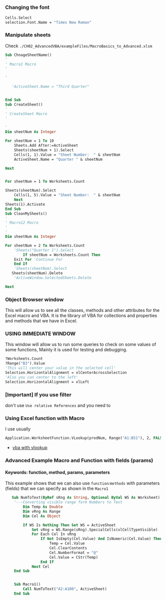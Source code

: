 
##


### Changing the font

```vb
Cells.Select
selection.Font.Name = "Times New Roman"

```


### Manipulate sheets
Check `./CH02_AdvancedVBA/exampleFiles/MacroBasics_to_Advanced.xlsm`

```vb
Sub ChnageSheetName()
'
' Macro1 Macro
'

'

   'ActiveSheet.Name = "Third Quarter"


End Sub
Sub CreateSheet()
'
' CreateSheet Macro
'

'
Dim sheetNum As Integer

For sheetNum = 1 To 10
    Sheets.Add After:=ActiveSheet
    Sheets(sheetNum + 1).Select
    Cells(1, 1).Value = "Sheet Number:  " & sheetNum
    ActiveSheet.Name = "Quarter " & sheetNum

Next


For sheetNum = 1 To Worksheets.Count

Sheets(sheetNum).Select
    Cells(1, 5).Value = "Sheet Number:  " & sheetNum
    Next
Sheets(1).Activate
End Sub
Sub CleanMySheets()
'
' Macro12 Macro
'
'
Dim sheetNum As Integer

For sheetNum = 2 To Worksheets.Count
    'Sheets("Quarter 1").Select
        If sheetNum = Worksheets.Count Then
    Exit For 'Continue For
    End If
    'Sheets(sheetNum).Select
   Sheets(sheetNum).Delete
    'ActiveWindow.SelectedSheets.Delete

Next


```
### Object Browser window
This will allow us to see all the classes, methods and other attributes for the
Excel macro and VBA. It is the library of VBA for collections and properties
and methods that we have in Excel.

### USING IMMEDIATE WINDOW
This window will allow us to run some queries to check on some values of some
functions, Mainly it is used for testing and debugging.

```vb
?Worksheets.Count
?Range("B3").Value
'This will center your value in the selected cell'
Selection.HorizontalAlignment = xlCenterAcrossSelection
'Also you can center to the left'
Selection.HorizontalAlignment = xlLeft

```



### [Important] If you use filter
don't use `Use relative References` and you need to

### Using Excel function with Macro
I use usually
```vb
Application.WorksheetFunction.VLookup(prodNum, Range("A1:B51"), 2, FALSE)
```
- [vba with vlookup](https://spreadsheeto.com/vba-vlookup/)

### Advanced Example Macro and Function with fields (params)
#### Keywords: function, method, params, parameters
This example shows that we can also use `function`:`methods` with parameters (fields) that we can specify as shown in the `Macro1`

```vb
   Sub NumToText(ByRef sRng As String, Optional ByVal WS As Worksheet)
    '---Converting visible range form Numbers to Text
        Dim Temp As Double
        Dim vRng As Range
        Dim Cel As Object

        If WS Is Nothing Then Set WS = ActiveSheet
            Set vRng = WS.Range(sRng).SpecialCells(xlCellTypeVisible)
            For Each Cel In vRng
                If Not IsEmpty(Cel.Value) And IsNumeric(Cel.Value) Then
                    Temp = Cel.Value
                    Cel.ClearContents
                    Cel.NumberFormat = "@"
                    Cel.Value = CStr(Temp)
                End If
            Next Cel
    End Sub


    Sub Macro1()
        Call NumToText("A2:A100", ActiveSheet)
    End Sub
```
